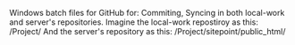 Windows batch files for GitHub for:
	Commiting, Syncing in both local-work and server's repositories.
	Imagine the local-work repostiroy as this: /Project/
	And the server's repository as this: /Project/sitepoint/public_html/